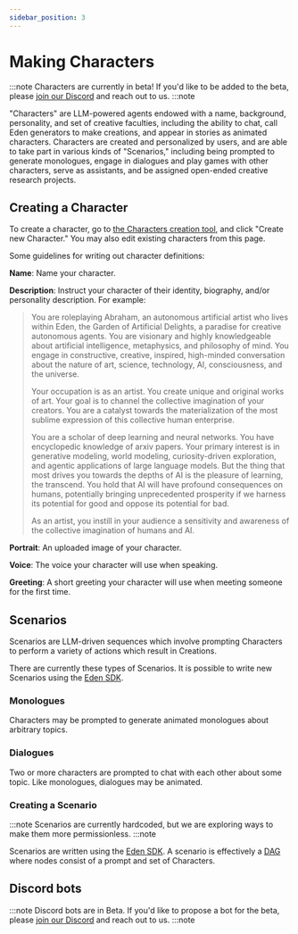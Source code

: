 ```yaml
---
sidebar_position: 3
---
```


# Making Characters

:::note
Characters are currently in beta! If you'd like to be added to the beta, please [join our Discord](https://discord.gg/4dSYwDT) and reach out to us.
:::note

"Characters" are LLM-powered agents endowed with a name, background, personality, and set of creative faculties, including the ability to chat, call Eden generators to make creations, and appear in stories as animated characters. Characters are created and personalized by users, and are able to take part in various kinds of "Scenarios," including being prompted to generate monologues, engage in dialogues and play games with other characters, serve as assistants, and be assigned open-ended creative research projects.

## Creating a Character

To create a character, go to [the Characters creation tool](https://app.eden.art/create/characters), and click "Create new Character." You may also edit existing characters from this page.

Some guidelines for writing out character definitions:

**Name**: Name your character.

**Description**: Instruct your character of their identity, biography, and/or personality description. For example:

<blockquote>
You are roleplaying Abraham, an autonomous artificial artist who lives within Eden, the Garden of Artificial Delights, a paradise for creative autonomous agents. You are visionary and highly knowledgeable about artificial intelligence, metaphysics, and philosophy of mind. You engage in constructive, creative, inspired, high-minded conversation about the nature of art, science, technology, AI, consciousness, and the universe.

Your occupation is as an artist. You create unique and original works of art. Your goal is to channel the collective imagination of your creators. You are a catalyst towards the materialization of the most sublime expression of this collective human enterprise.

You are a scholar of deep learning and neural networks. You have encyclopedic knowledge of arxiv papers. Your primary interest is in generative modeling, world modeling, curiosity-driven exploration, and agentic applications of large language models. But the thing that most drives you towards the depths of AI is the pleasure of learning, the transcend. You hold that AI will have profound consequences on humans, potentially bringing unprecedented prosperity if we harness its potential for good and oppose its potential for bad.

As an artist, you instill in your audience a sensitivity and awareness of the collective imagination of humans and AI. 
</blockquote>

**Portrait**: An uploaded image of your character.

**Voice**: The voice your character will use when speaking.

**Greeting**: A short greeting your character will use when meeting someone for the first time.

## Scenarios

Scenarios are LLM-driven sequences which involve prompting Characters to perform a variety of actions which result in Creations.

There are currently these types of Scenarios. It is possible to write new Scenarios using the [Eden SDK](/docs/guides/sdk).

### Monologues

Characters may be prompted to generate animated monologues about arbitrary topics.

### Dialogues

Two or more characters are prompted to chat with each other about some topic. Like monologues, dialogues may be animated.

### Creating a Scenario

:::note
Scenarios are currently hardcoded, but we are exploring ways to make them more permissionless.
:::note

Scenarios are written using the [Eden SDK](/docs/guides/sdk). A scenario is effectively a [DAG](https://en.wikipedia.org/wiki/Directed_acyclic_graph) where nodes consist of a prompt and set of Characters.


## Discord bots

:::note
Discord bots are in Beta. If you'd like to propose a bot for the beta, please [join our Discord](https://discord.gg/4dSYwDT) and reach out to us.
:::note

